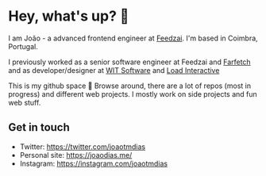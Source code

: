 # Hey, what's up? 👋

I am João - a advanced frontend engineer at [Feedzai](https://www.feedzai.com). I'm based in Coimbra, Portugal.

I previously worked as a senior software engineer at Feedzai and [Farfetch](https://www.farfetch.com) and as developer/designer at [WIT Software](https://www.wit-software.com) and [Load Interactive](https://www.load-interactive.com)

This is my github space 🙌 Browse around, there are a lot of repos (most in progress) and different web projects.
I mostly work on side projects and fun web stuff.

## Get in touch
- Twitter: https://twitter.com/joaotmdias
- Personal site: https://joaodias.me/
- Instagram: https://instagram.com/joaotmdias
